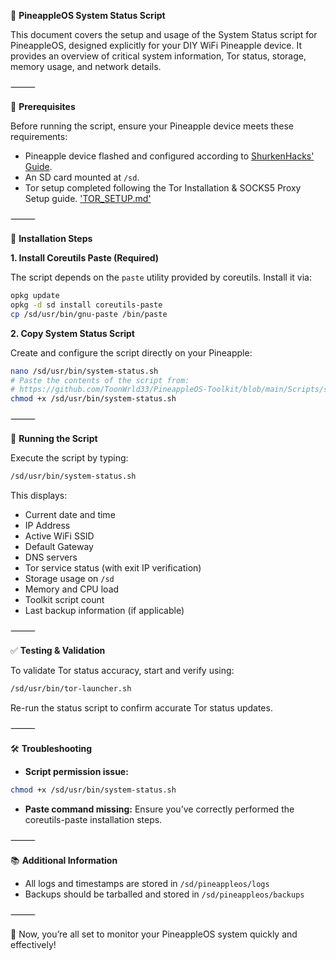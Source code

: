 📡 **PineappleOS System Status Script**

This document covers the setup and usage of the System Status script for PineappleOS, designed explicitly for your DIY WiFi Pineapple device. It provides an overview of critical system information, Tor status, storage, memory usage, and network details.

⸻

📌 **Prerequisites**

Before running the script, ensure your Pineapple device meets these requirements:

* Pineapple device flashed and configured according to [ShurkenHacks' Guide](https://github.com/SHUR1K-N/WiFi-Mangoapple-Resources).
* An SD card mounted at `/sd`.
* Tor setup completed following the Tor Installation & SOCKS5 Proxy Setup guide. ['TOR_SETUP.md'](https://github.com/ToonWrld33/PineappleOS-Toolkit/blob/main/Docs/TOR_SETUP.md)

⸻

🔧 **Installation Steps**

**1. Install Coreutils Paste (Required)**

The script depends on the `paste` utility provided by coreutils. Install it via:

```bash
opkg update
opkg -d sd install coreutils-paste
cp /sd/usr/bin/gnu-paste /bin/paste
```

**2. Copy System Status Script**

Create and configure the script directly on your Pineapple:

```bash
nano /sd/usr/bin/system-status.sh
# Paste the contents of the script from:
# https://github.com/ToonWrld33/PineappleOS-Toolkit/blob/main/Scripts/system-status.sh
chmod +x /sd/usr/bin/system-status.sh
```

⸻

🚀 **Running the Script**

Execute the script by typing:

```bash
/sd/usr/bin/system-status.sh
```

This displays:

* Current date and time
* IP Address
* Active WiFi SSID
* Default Gateway
* DNS servers
* Tor service status (with exit IP verification)
* Storage usage on `/sd`
* Memory and CPU load
* Toolkit script count
* Last backup information (if applicable)

⸻

✅ **Testing & Validation**

To validate Tor status accuracy, start and verify using:

```bash
/sd/usr/bin/tor-launcher.sh
```

Re-run the status script to confirm accurate Tor status updates.

⸻

🛠 **Troubleshooting**

* **Script permission issue:**

```bash
chmod +x /sd/usr/bin/system-status.sh
```

* **Paste command missing:**
  Ensure you’ve correctly performed the coreutils-paste installation steps.

⸻

📚 **Additional Information**

* All logs and timestamps are stored in `/sd/pineappleos/logs`
* Backups should be tarballed and stored in `/sd/pineappleos/backups`

⸻

🎯 Now, you’re all set to monitor your PineappleOS system quickly and effectively!

